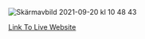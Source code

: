 ![Skärmavbild 2021-09-20 kl  10 48 43](https://user-images.githubusercontent.com/85236391/133976964-0eb4ccef-2fcf-4b46-a439-832bd9cb6868.png)


[Link To Live Website](http://flask-sql-manager.herokuapp.com/)
